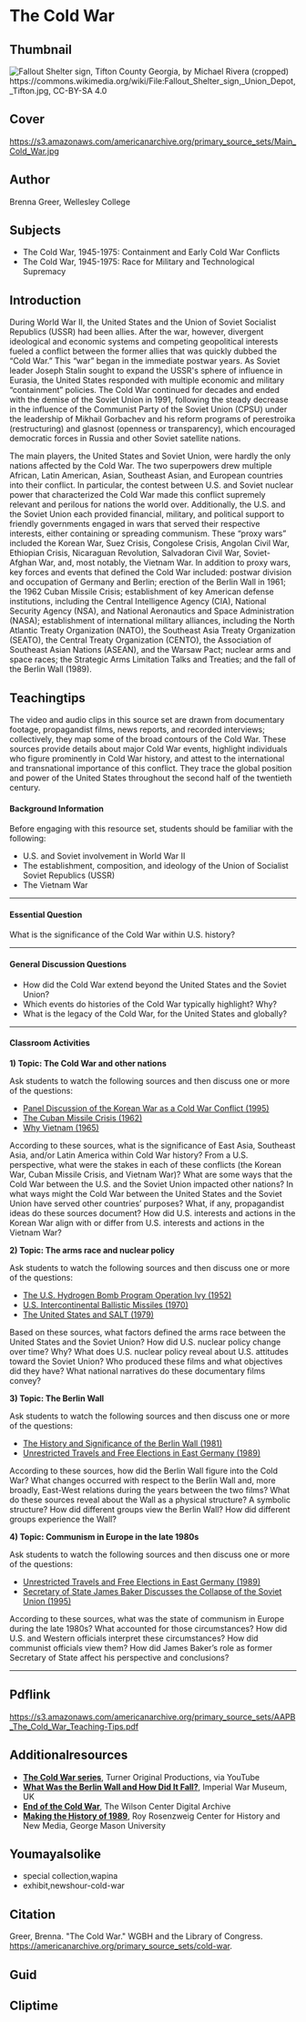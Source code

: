 # The Cold War

## Thumbnail

![Fallout Shelter sign, Tifton County Georgia, by Michael Rivera (cropped) https://commons.wikimedia.org/wiki/File:Fallout_Shelter_sign,_Union_Depot,_Tifton.jpg, CC-BY-SA 4.0](https://s3.amazonaws.com/americanarchive.org/primary_source_sets/Thumbnail_Cold_War.jpg "Fallout Shelter sign, Tifton County Georgia, by Michael Rivera (cropped) https://commons.wikimedia.org/wiki/File:Fallout_Shelter_sign,_Union_Depot,_Tifton.jpg, CC-BY-SA 4.0")

## Cover
https://s3.amazonaws.com/americanarchive.org/primary_source_sets/Main_Cold_War.jpg

## Author

Brenna Greer, Wellesley College

## Subjects

- The Cold War, 1945-1975: Containment and Early Cold War Conflicts
- The Cold War, 1945-1975: Race for Military and Technological Supremacy

## Introduction

During World War II, the United States and the Union of Soviet Socialist Republics (USSR) had been allies. After the war, however, divergent ideological and economic systems and competing geopolitical interests fueled a conflict between the former allies that was quickly dubbed the “Cold War.” This “war” began in the immediate postwar years. As Soviet leader Joseph Stalin sought to expand the USSR's sphere of influence in Eurasia, the United States responded with multiple economic and military “containment” policies. The Cold War continued for decades and ended with the demise of the Soviet Union in 1991, following the steady decrease in the influence of the Communist Party of the Soviet Union (CPSU) under the leadership of Mikhail Gorbachev and his reform programs of perestroika (restructuring) and glasnost (openness or transparency), which encouraged democratic forces in Russia and other Soviet satellite nations. 

The main players, the United States and Soviet Union, were hardly the only nations affected by the Cold War. The two superpowers drew multiple African, Latin American, Asian, Southeast Asian, and European countries into their conflict. In particular, the contest between U.S. and Soviet nuclear power that characterized the Cold War made this conflict supremely relevant and perilous for nations the world over. Additionally, the U.S. and the Soviet Union each provided financial, military, and political support to friendly governments engaged in wars that served their respective interests, either containing or spreading communism. These “proxy wars” included the Korean War, Suez Crisis, Congolese Crisis, Angolan Civil War, Ethiopian Crisis, Nicaraguan Revolution, Salvadoran Civil War, Soviet-Afghan War, and, most notably, the Vietnam War. In addition to proxy wars, key forces and events that defined the Cold War included: postwar division and occupation of Germany and Berlin; erection of the Berlin Wall in 1961; the 1962 Cuban Missile Crisis; establishment of key American defense institutions, including the Central Intelligence Agency (CIA), National Security Agency (NSA), and National Aeronautics and Space Administration (NASA); establishment of international military alliances, including the North Atlantic Treaty Organization (NATO), the Southeast Asia Treaty Organization (SEATO), the Central Treaty Organization (CENTO), the Association of Southeast Asian Nations (ASEAN), and the Warsaw Pact; nuclear arms and space races; the Strategic Arms Limitation Talks and Treaties; and the fall of the Berlin Wall (1989).



## Teachingtips

The video and audio clips in this source set are drawn from documentary footage, propagandist films, news reports, and recorded interviews; collectively, they map some of the broad contours of the Cold War. These sources provide details about major Cold War events, highlight individuals who figure prominently in Cold War history, and attest to the international and transnational importance of this conflict. They trace the global position and power of the United States throughout the second half of the twentieth century.

#### Background Information

Before engaging with this resource set, students should be familiar with the following:

- U.S. and Soviet involvement in World War II
- The establishment, composition, and ideology of the Union of Socialist Soviet Republics (USSR)
- The Vietnam War


<hr>

#### Essential Question 

What is the significance of the Cold War within U.S. history? 


<hr>

#### General Discussion Questions
- How did the Cold War extend beyond the United States and the Soviet Union?
- Which events do histories of the Cold War typically highlight? Why?
- What is the legacy of the Cold War, for the United States and globally?


<hr>

#### Classroom Activities

**1) Topic: The Cold War and other nations**

Ask students to watch the following sources and then discuss one or more of the questions: 

- [Panel Discussion of the Korean War as a Cold War Conflict (1995)](/primary_source_sets/cold-war/03-507-639k35n24m)
- [The Cuban Missile Crisis (1962)](/primary_source_sets/cold-war/05-15-k649p2wg6h)
- [Why Vietnam (1965)](/primary_source_sets/cold-war/07-15-1g0ht2gc5k)

According to these sources, what is the significance of East Asia, Southeast Asia, and/or Latin America within Cold War history? From a U.S. perspective, what were the stakes in each of these conflicts (the Korean War, Cuban Missile Crisis, and Vietnam War)? What are some ways that the Cold War between the U.S. and the Soviet Union impacted other nations? In what ways might the Cold War between the United States and the Soviet Union have served other countries’ purposes? What, if any, propagandist ideas do these sources document? How did U.S. interests and actions in the Korean War align with or differ from U.S. interests and actions in the Vietnam War? 


**2) Topic: The arms race and nuclear policy**

Ask students to watch the following sources and then discuss one or more of the questions: 

- [The U.S. Hydrogen Bomb Program Operation Ivy (1952)](/primary_source_sets/cold-war/02-15-ft8df6k85x)
- [U.S. Intercontinental Ballistic Missiles (1970)](/primary_source_sets/cold-war/06-15-jh3cz32c4m)
- [The United States and SALT (1979)](/primary_source_sets/cold-war/08-259-901zgw6h)

Based on these sources, what factors defined the arms race between the United States and the Soviet Union? How did U.S. nuclear policy change over time? Why? What does U.S. nuclear policy reveal about U.S. attitudes toward the Soviet Union? Who produced these films and what objectives did they have? What national narratives do these documentary films convey? 


**3) Topic: The Berlin Wall**

Ask students to watch the following sources and then discuss one or more of the questions: 

- [The History and Significance of the Berlin Wall (1981)](/primary_source_sets/cold-war/04-507-k93125r50q)
- [Unrestricted Travels and Free Elections in East Germany (1989)](/primary_source_sets/cold-war/09-507-x639z91909)

According to these sources, how did the Berlin Wall figure into the Cold War? What changes occurred with respect to the Berlin Wall and, more broadly, East-West relations during the years between the two films? What do these sources reveal about the Wall as a physical structure? A symbolic structure? How did different groups view the Berlin Wall? How did different groups experience the Wall? 


**4) Topic: Communism in Europe in the late 1980s**

Ask students to watch the following sources and then discuss one or more of the questions: 

- [Unrestricted Travels and Free Elections in East Germany (1989)](/primary_source_sets/cold-war/09-507-x639z91909)
- [Secretary of State James Baker Discusses the Collapse of the Soviet Union (1995)](/primary_source_sets/cold-war/10-507-5x2599zr5q)

According to these sources, what was the state of communism in Europe during the late 1980s? What accounted for those circumstances? How did U.S. and Western officials interpret these circumstances? How did communist officials view them? How did James Baker’s role as former Secretary of State affect his perspective and conclusions? 

<hr>

## Pdflink

https://s3.amazonaws.com/americanarchive.org/primary_source_sets/AAPB_The_Cold_War_Teaching-Tips.pdf


## Additionalresources

- [**The Cold War series**](https://www.youtube.com/playlist?list=PL8hNHC9nbLlzb4miGp5pZPYCk9Zw0dGke), Turner Original Productions, via YouTube
- [**What Was the Berlin Wall and How Did It Fall?**](https://www.iwm.org.uk/history/what-was-the-berlin-wall-and-how-did-it-fall), Imperial War Museum, UK
- [**End of the Cold War**](https://digitalarchive.wilsoncenter.org/topics/end-cold-war), The Wilson Center Digital Archive
- [**Making the History of 1989**](https://rrchnm.org/portfolio-item/making-the-history-of-1989/), Roy Rosenzweig Center for History and New Media, George Mason University


## Youmayalsolike
- special collection,wapina
- exhibit,newshour-cold-war


## Citation

Greer, Brenna. "The Cold War." WGBH and the Library of Congress. https://americanarchive.org/primary_source_sets/cold-war.


## Guid
## Cliptime
